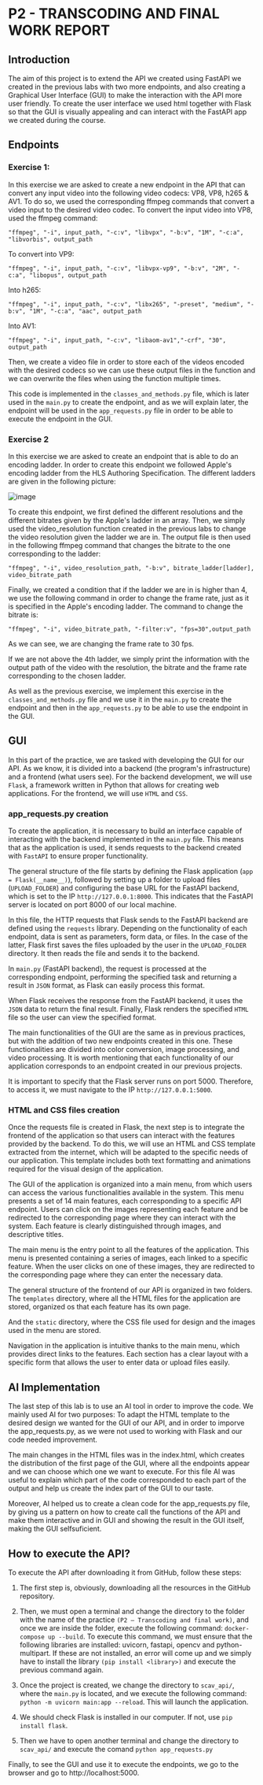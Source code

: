 # P2 - TRANSCODING AND FINAL WORK REPORT

## Introduction
The aim of this project is to extend the API we created using FastAPI we created in the previous labs with two more endpoints, and also creating a Graphical User Interface (GUI) to make the interaction with the API more user friendly. To create the user interface we used html together with Flask so that the GUI is visually appealing and can interact with the FastAPI app we created during the course. 

## Endpoints
### Exercise 1: 
In this exercise we are asked to create a new endpoint in the API that can convert any input video into the following video codecs: VP8, VP8, h265 & AV1. To do so, we used the corresponding ffmpeg commands that convert a video input to the desired video codec. To convert the input video into VP8, used the ffmpeg command: 

```
"ffmpeg", "-i", input_path, "-c:v", "libvpx", "-b:v", "1M", "-c:a", "libvorbis", output_path
```

To convert into VP9: 

```
"ffmpeg", "-i", input_path, "-c:v", "libvpx-vp9", "-b:v", "2M", "-c:a", "libopus", output_path
```

Into h265: 

```
"ffmpeg", "-i", input_path, "-c:v", "libx265", "-preset", "medium", "-b:v", "1M", "-c:a", "aac", output_path

```

Into AV1: 

```
"ffmpeg", "-i", input_path, "-c:v", "libaom-av1","-crf", "30", output_path
```

Then, we create a video file in order to store each of the videos encoded with the desired codecs so we can use these output files in the function and we can overwrite the files when using the function multiple times. 

This code is implemented in the `classes_and_methods.py` file, which is later used in the `main.py` to create the endpoint, and as we will explain later, the endpoint will be used in the `app_requests.py` file in order to be able to execute the endpoint in the GUI. 

### Exercise 2
In this exercise we are asked to create an endpoint that is able to do an encoding ladder. In order to create this endpoint we followed Apple's encoding ladder from the HLS Authoring Specification. The different ladders are given in the following picture:  

![image](https://github.com/user-attachments/assets/135624d1-41ed-474d-9496-1de12cf6f21f)


To create this endpoint, we first defined the different resolutions and the different bitrates given by the Apple's ladder in an array. Then, we simply used the video_resolution function created in the previous labs to change the video resolution given the ladder we are in. The output file is then used in the following ffmpeg command that changes the bitrate to the one corresponding to the ladder: 

```
"ffmpeg", "-i", video_resolution_path, "-b:v", bitrate_ladder[ladder], video_bitrate_path
```

Finally, we created a condition that if the ladder we are in is higher than 4, we use the following command in order to change the frame rate, just as it is specified in the Apple's encoding ladder. The command to change the bitrate is: 

```
"ffmpeg", "-i", video_bitrate_path, "-filter:v", "fps=30",output_path
```
As we can see, we are changing the frame rate to 30 fps. 

If we are not above the 4th ladder, we simply print the information with the output path of the video with the resolution, the bitrate and the frame rate corresponding to the chosen ladder. 

As well as the previous exercise, we implement this exercise in the `classes_and_methods.py` file and we use it in the `main.py` to create the endpoint and then in the `app_requests.py` to be able to use the endpoint in the GUI.


## GUI
In this part of the practice, we are tasked with developing the GUI for our API. As we know, it is divided into a backend (the program's infrastructure) and a frontend (what users see). For the backend development, we will use `Flask`, a framework written in Python that allows for creating web applications. For the frontend, we will use `HTML` and `CSS`.

### app_requests.py creation
To create the application, it is necessary to build an interface capable of interacting with the backend implemented in the `main.py` file. This means that as the application is used, it sends requests to the backend created with `FastAPI` to ensure proper functionality.

The general structure of the file starts by defining the Flask application (`app = Flask(__name__)`), followed by setting up a folder to upload files (`UPLOAD_FOLDER`) and configuring the base URL for the FastAPI backend, which is set to the IP `http://127.0.0.1:8000`. This indicates that the FastAPI server is located on port 8000 of our local machine.

In this file, the HTTP requests that Flask sends to the FastAPI backend are defined using the `requests` library. Depending on the functionality of each endpoint, data is sent as parameters, form data, or files. In the case of the latter, Flask first saves the files uploaded by the user in the `UPLOAD_FOLDER` directory. It then reads the file and sends it to the backend.

In `main.py` (FastAPI backend), the request is processed at the corresponding endpoint, performing the specified task and returning a result in `JSON` format, as Flask can easily process this format.

When Flask receives the response from the FastAPI backend, it uses the `JSON` data to return the final result. Finally, Flask renders the specified `HTML` file so the user can view the specified format.

The main functionalities of the GUI are the same as in previous practices, but with the addition of two new endpoints created in this one.
These functionalities are divided into color conversion, image processing, and video processing.
It is worth mentioning that each functionality of our application corresponds to an endpoint created in our previous projects.

It is important to specify that the Flask server runs on port 5000. Therefore, to access it, we must navigate to the IP `http://127.0.0.1:5000`.

### HTML and CSS files creation
Once the requests file is created in Flask, the next step is to integrate the frontend of the application so that users can interact with the features provided by the backend. To do this, we will use an HTML and CSS template extracted from the internet, which will be adapted to the specific needs of our application. This template includes both text formatting and animations required for the visual design of the application.

The GUI of the application is organized into a main menu, from which users can access the various functionalities available in the system. This menu presents a set of 14 main features, each corresponding to a specific API endpoint. Users can click on the images representing each feature and be redirected to the corresponding page where they can interact with the system. Each feature is clearly distinguished through images, and descriptive titles.

The main menu is the entry point to all the features of the application. This menu is presented containing a series of images, each linked to a specific feature. When the user clicks on one of these images, they are redirected to the corresponding page where they can enter the necessary data.

The general structure of the frontend of our API is organized in two folders. The `templates` directory, where all the HTML files for the application are stored, organized os that each feature has its own page.

And the `static` directory, where the CSS file used for design and the images used in the menu are stored.

Navigation in the application is intuitive thanks to the main menu, which provides direct links to the features. Each section has a clear layout with a specific form that allows the user to enter data or upload files easily.


## AI Implementation
The last step of this lab is to use an AI tool in order to improve the code. We mainly used AI for two purposes: To adapt the HTML template to the desired design we wanted for the GUI of our API, and in order to imporve the app_requests.py, as we were not used to working with Flask and our code needed improvement. 

The main changes in the HTML files was in the index.html, which creates the distribution of the first page of the GUI, where all the endpoints appear and we can choose which one we want to execute. For this file AI was useful to explain which part of the code corresponded to each part of the output and help us create the index part of the GUI to our taste. 

Moreover, AI helped us to create a clean code for the app_requests.py file, by giving us a pattern on how to create call the functions of the API and make them interactive and in GUI and showing the result in the GUI itself, making the GUI selfsuficient. 


## How to execute the API?
To execute the API after downloading it from GitHub, follow these steps:

1. The first step is, obviously, downloading all the resources in the GitHub repository. 

2. Then, we must open a terminal and change the directory to the folder with the name of the practice `(P2 – Transcoding and final work)`, and once we are inside the folder, execute the following command: `docker-compose up --build`.
To execute this command, we must ensure that the following libraries are installed: uvicorn, fastapi, opencv and python-multipart. If these are not installed, an error will come up and we simply have to install the library `(pip install <library>)` and execute the previous command again. 

3. Once the project is created, we change the directory to `scav_api/`, where the `main.py` is located, and we execute the following command:
`python -m uvicorn main:app --reload`. This will launch the application. 

4. We should check Flask is installed in our computer. If not, use `pip install flask`. 

5. Then we have to open another terminal and change the directory to `scav_api/` and execute the comand 
`python app_requests.py`

Finally, to see the GUI and use it to execute the endpoints, we go to the browser and go to http://localhost:5000. 

